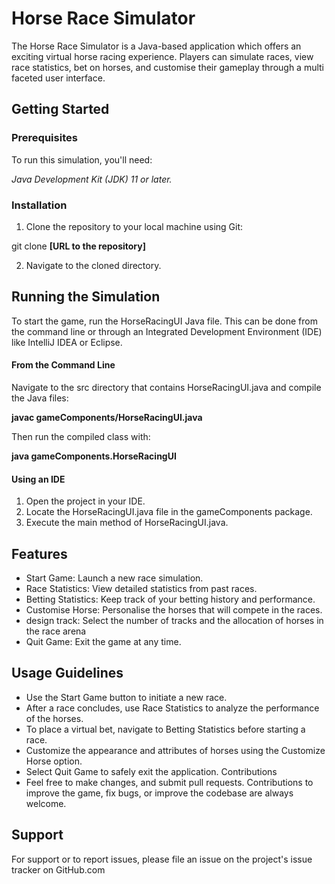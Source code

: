 # **Horse Race Simulator**

The Horse Race Simulator is a Java-based application which offers an exciting virtual horse racing experience. Players can simulate races, view race statistics, bet on horses, and customise their gameplay through a multi faceted user interface.

## **Getting Started**

### Prerequisites

To run this simulation, you'll need:

_Java Development Kit (JDK) 11 or later._


### Installation

1. Clone the repository to your local machine using Git:

git clone **[URL to the repository]**

2. Navigate to the cloned directory.

## Running the Simulation

To start the game, run the HorseRacingUI Java file. This can be done from the command line or through an Integrated Development Environment (IDE) like IntelliJ IDEA or Eclipse.

#### From the Command Line

Navigate to the src directory that contains HorseRacingUI.java and compile the Java files:

**javac gameComponents/HorseRacingUI.java**

Then run the compiled class with:

**java gameComponents.HorseRacingUI**

#### Using an IDE

1. Open the project in your IDE. 
2. Locate the HorseRacingUI.java file in the gameComponents package. 
3. Execute the main method of HorseRacingUI.java.

## Features

* Start Game: Launch a new race simulation. 
* Race Statistics: View detailed statistics from past races. 
* Betting Statistics: Keep track of your betting history and performance. 
* Customise Horse: Personalise the horses that will compete in the races. 
* design track: Select the number of tracks and the allocation of horses in the race arena
* Quit Game: Exit the game at any time.

## Usage Guidelines

* Use the Start Game button to initiate a new race.
* After a race concludes, use Race Statistics to analyze the performance of the horses.
* To place a virtual bet, navigate to Betting Statistics before starting a race.
* Customize the appearance and attributes of horses using the Customize Horse option.
* Select Quit Game to safely exit the application.
Contributions
* Feel free to make changes, and submit pull requests. Contributions to improve the game, fix bugs, or improve the codebase are always welcome.

## Support

For support or to report issues, please file an issue on the project's issue tracker on GitHub.com